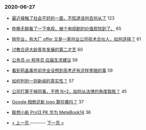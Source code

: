 ### 2020-06-27 
- [最近接触了社会不好的一面，不知道该何去何从了](https://www.v2ex.com/t/684986) 123
- [昨晚无聊看了一下电视，被个电视剧的价值观惊到了。](https://www.v2ex.com/t/685015) 65
- [刚毕业，有大厂 offer 又是一家创业公司技术合伙人，如何选择？](https://www.v2ex.com/t/685009) 61
- [讨教合适大龄青年发展的第二才艺](https://www.v2ex.com/t/684973) 60
- [公务员 or 程序员 应届生求建议](https://www.v2ex.com/t/684948) 59
- [看到苟晶事件前完全没想到高考还有这样黑暗的事](https://www.v2ex.com/t/685042) 59
- [如何判别一则新闻的真实性？](https://www.v2ex.com/t/684959) 57
- [公司打算干掉同事，不想 N+2，如何从法律的角度取胜？](https://www.v2ex.com/t/684980) 45
- [Google 相册这新 logo 算抄袭吗？](https://www.v2ex.com/t/684927) 37
- [联想小新 Pro13 PK 华为 MeteBook14](https://www.v2ex.com/t/684974) 36 

- [ < 上一页 ](https://github.com/able8/v2ex-hot-record/blob/master/2020-06-26.md) -------- [ 下一页 > ](https://github.com/able8/v2ex-hot-record/blob/master/2020-06-28.md)